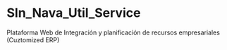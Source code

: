 # Sln_Nava_Util_Service
Plataforma Web de Integración y planificación de recursos empresariales (Cuztomized ERP)
